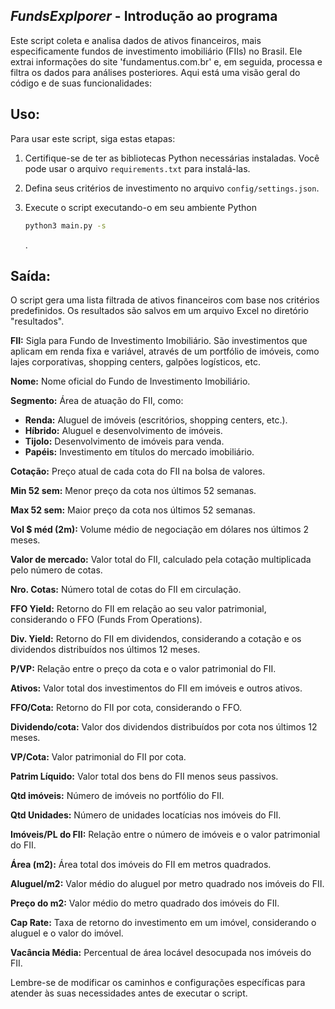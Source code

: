 ## _FundsExplporer_ - Introdução ao programa

Este script coleta e analisa dados de ativos financeiros, mais especificamente fundos de investimento imobiliário (FIIs) no Brasil. Ele extrai informações do site 'fundamentus.com.br' e, em seguida, processa e filtra os dados para análises posteriores. Aqui está uma visão geral do código e de suas funcionalidades:

## Uso:

Para usar este script, siga estas etapas:

1. Certifique-se de ter as bibliotecas Python necessárias instaladas. Você pode usar o arquivo `requirements.txt` para instalá-las.
2. Defina seus critérios de investimento no arquivo `config/settings.json`.
3. Execute o script executando-o em seu ambiente Python

   ```bash
   python3 main.py -s 
   ```

   .

## Saída:

O script gera uma lista filtrada de ativos financeiros com base nos critérios predefinidos. Os resultados são salvos em um arquivo Excel no diretório "resultados".


**FII:** Sigla para Fundo de Investimento Imobiliário. São investimentos que aplicam em renda fixa e variável, através de um portfólio de imóveis, como lajes corporativas, shopping centers, galpões logísticos, etc.

**Nome:** Nome oficial do Fundo de Investimento Imobiliário.

**Segmento:** Área de atuação do FII, como:

* **Renda:** Aluguel de imóveis (escritórios, shopping centers, etc.).
* **Híbrido:** Aluguel e desenvolvimento de imóveis.
* **Tijolo:** Desenvolvimento de imóveis para venda.
* **Papéis:** Investimento em títulos do mercado imobiliário.

**Cotação:** Preço atual de cada cota do FII na bolsa de valores.

**Min 52 sem:** Menor preço da cota nos últimos 52 semanas.

**Max 52 sem:** Maior preço da cota nos últimos 52 semanas.

**Vol $ méd (2m):** Volume médio de negociação em dólares nos últimos 2 meses.

**Valor de mercado:** Valor total do FII, calculado pela cotação multiplicada pelo número de cotas.

**Nro. Cotas:** Número total de cotas do FII em circulação.

**FFO Yield:** Retorno do FII em relação ao seu valor patrimonial, considerando o FFO (Funds From Operations).

**Div. Yield:** Retorno do FII em dividendos, considerando a cotação e os dividendos distribuídos nos últimos 12 meses.

**P/VP:** Relação entre o preço da cota e o valor patrimonial do FII.

**Ativos:** Valor total dos investimentos do FII em imóveis e outros ativos.

**FFO/Cota:** Retorno do FII por cota, considerando o FFO.

**Dividendo/cota:** Valor dos dividendos distribuídos por cota nos últimos 12 meses.

**VP/Cota:** Valor patrimonial do FII por cota.

**Patrim Líquido:** Valor total dos bens do FII menos seus passivos.

**Qtd imóveis:** Número de imóveis no portfólio do FII.

**Qtd Unidades:** Número de unidades locatícias nos imóveis do FII.

**Imóveis/PL do FII:** Relação entre o número de imóveis e o valor patrimonial do FII.

**Área (m2):** Área total dos imóveis do FII em metros quadrados.

**Aluguel/m2:** Valor médio do aluguel por metro quadrado nos imóveis do FII.

**Preço do m2:** Valor médio do metro quadrado dos imóveis do FII.

**Cap Rate:** Taxa de retorno do investimento em um imóvel, considerando o aluguel e o valor do imóvel.

**Vacância Média:** Percentual de área locável desocupada nos imóveis do FII.


Lembre-se de modificar os caminhos e configurações específicas para atender às suas necessidades antes de executar o script.
